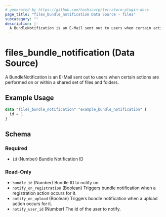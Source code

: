 ```yaml
---
# generated by https://github.com/hashicorp/terraform-plugin-docs
page_title: "files_bundle_notification Data Source - files"
subcategory: ""
description: |-
  A BundleNotification is an E-Mail sent out to users when certain actions are performed on or within a shared set of files and folders.
---
```


# files_bundle_notification (Data Source)

A BundleNotification is an E-Mail sent out to users when certain actions are performed on or within a shared set of files and folders.

## Example Usage

```terraform
data "files_bundle_notification" "example_bundle_notification" {
  id = 1
}
```

<!-- schema generated by tfplugindocs -->
## Schema

### Required

- `id` (Number) Bundle Notification ID

### Read-Only

- `bundle_id` (Number) Bundle ID to notify on
- `notify_on_registration` (Boolean) Triggers bundle notification when a registration action occurs for it.
- `notify_on_upload` (Boolean) Triggers bundle notification when a upload action occurs for it.
- `notify_user_id` (Number) The id of the user to notify.
